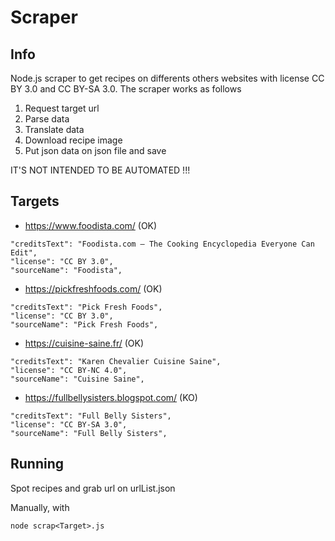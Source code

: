 # Scraper

## Info

Node.js scraper to get recipes on differents others websites with license CC BY 3.0 and CC BY-SA 3.0.
The scraper works as follows

1. Request target url
2. Parse data
3. Translate data
4. Download recipe image
5. Put json data on json file and save

IT'S NOT INTENDED TO BE AUTOMATED !!!

## Targets

- https://www.foodista.com/ (OK)

```
"creditsText": "Foodista.com – The Cooking Encyclopedia Everyone Can Edit",
"license": "CC BY 3.0",
"sourceName": "Foodista",
```

- https://pickfreshfoods.com/ (OK)

```
"creditsText": "Pick Fresh Foods",
"license": "CC BY 3.0",
"sourceName": "Pick Fresh Foods",
```

- https://cuisine-saine.fr/ (OK)

```
"creditsText": "Karen Chevalier Cuisine Saine",
"license": "CC BY-NC 4.0",
"sourceName": "Cuisine Saine",
```

- https://fullbellysisters.blogspot.com/ (KO)

```
"creditsText": "Full Belly Sisters",
"license": "CC BY-SA 3.0",
"sourceName": "Full Belly Sisters",
```

## Running

Spot recipes and grab url on urlList<Target>.json

Manually, with

```
node scrap<Target>.js
```
